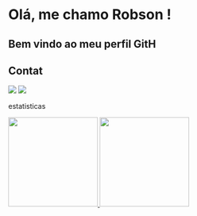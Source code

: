 # Olá, me chamo Robson ! 
## Bem vindo ao meu perfil GitH

## Contat
<div>
<a href = "mailto:robsonmorais19966@gmail.com"><img src="https://img.shields.io/badge/Gmail-D14836?style=for-the-badge&logo=gmail&logoColor=white" target="_blank"></a>
<a href="https://www.linkedin.com/in/seu-usuário-linkedln-aqui" target="_blank"><img src="https://img.shields.io/badge/-LinkedIn-%230077B5?style=for-the-badge&logo=linkedin&logoColor=white" target="_blank"></a>   
</div>

estatisticas
<div>
<a href="https://github.com/RobsonM12">
<img height="180em" src="https://github-readme-stats.vercel.app/api/top-langs/?username=RobsonM12&layout=compact&langs_count=7&theme=dracula"/>
<img height="180em" src="https://github-readme-stats.vercel.app/api?username=RobsonM12&show_icons=true&theme=dracula&include_all_commits=true&count_private=true"/>
</div>
